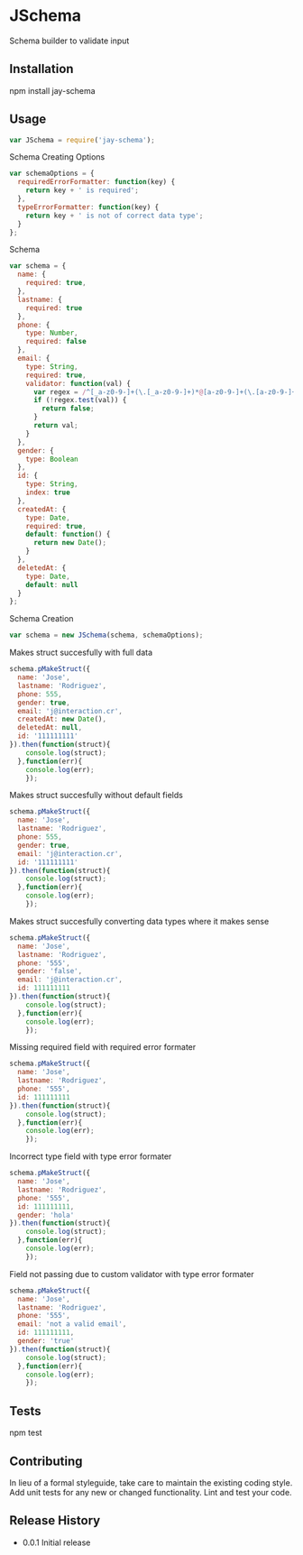 JSchema
===============

Schema builder to validate input

## Installation

  npm install jay-schema

## Usage
  ```javascript
  var JSchema = require('jay-schema');
  ```
  Schema Creating Options
  ```javascript
  var schemaOptions = {
    requiredErrorFormatter: function(key) {
      return key + ' is required';
    },
    typeErrorFormatter: function(key) {
      return key + ' is not of correct data type';
    }
  };
  ```
  Schema
  ```javascript
  var schema = {
    name: {
      required: true,
    },
    lastname: {
      required: true
    },
    phone: {
      type: Number,
      required: false
    },
    email: {
      type: String,
      required: true,
      validator: function(val) {
        var regex = /^[_a-z0-9-]+(\.[_a-z0-9-]+)*@[a-z0-9-]+(\.[a-z0-9-]+)*(\.[a-z]{2,4})$/;
        if (!regex.test(val)) {
          return false;
        }
        return val;
      }
    },
    gender: {
      type: Boolean
    },
    id: {
      type: String,
      index: true
    },
    createdAt: {
      type: Date,
      required: true,
      default: function() {
        return new Date();
      }
    },
    deletedAt: {
      type: Date,
      default: null
    }
  };
  ```

  Schema Creation
  ```javascript
  var schema = new JSchema(schema, schemaOptions);
  ```
  Makes struct succesfully with full data
  ```javascript
  schema.pMakeStruct({
    name: 'Jose',
    lastname: 'Rodriguez',
    phone: 555,
    gender: true,
    email: 'j@interaction.cr',
    createdAt: new Date(),
    deletedAt: null,
    id: '111111111'
  }).then(function(struct){
      console.log(struct);
    },function(err){
      console.log(err);
      });
  ```
  Makes struct succesfully without default fields
  ```javascript
  schema.pMakeStruct({
    name: 'Jose',
    lastname: 'Rodriguez',
    phone: 555,
    gender: true,
    email: 'j@interaction.cr',
    id: '111111111'
  }).then(function(struct){
      console.log(struct);
    },function(err){
      console.log(err);
      });
  ```
  Makes struct succesfully converting data types where it makes sense
  ```javascript
  schema.pMakeStruct({
    name: 'Jose',
    lastname: 'Rodriguez',
    phone: '555',
    gender: 'false',
    email: 'j@interaction.cr',
    id: 111111111
  }).then(function(struct){
      console.log(struct);
    },function(err){
      console.log(err);
      });
  ```
  Missing required field with required error formater
  ```javascript
  schema.pMakeStruct({
    name: 'Jose',
    lastname: 'Rodriguez',
    phone: '555',
    id: 111111111
  }).then(function(struct){
      console.log(struct);
    },function(err){
      console.log(err);
      });
  ```
  Incorrect type field with type error formater
  ```javascript
  schema.pMakeStruct({
    name: 'Jose',
    lastname: 'Rodriguez',
    phone: '555',
    id: 111111111,
    gender: 'hola'
  }).then(function(struct){
      console.log(struct);
    },function(err){
      console.log(err);
      });
  ```
  Field not passing due to custom validator with type error formater
  ```javascript
  schema.pMakeStruct({
    name: 'Jose',
    lastname: 'Rodriguez',
    phone: '555',
    email: 'not a valid email',
    id: 111111111,
    gender: 'true'
  }).then(function(struct){
      console.log(struct);
    },function(err){
      console.log(err);
      });
  ```

## Tests

  npm test

## Contributing

In lieu of a formal styleguide, take care to maintain the existing coding style.
Add unit tests for any new or changed functionality. Lint and test your code.

## Release History

* 0.0.1 Initial release
